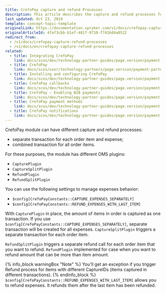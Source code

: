 ```yaml
---
title: CrefoPay capture and refund Processes
description: This article describes the capture and refund processes for the Crefopay module in Spryker Commerce OS.
last_updated: Oct 23, 2019
template: concept-topic-template
originalLink: https://documentation.spryker.com/v1/docs/crefopay-capture-refund-processes
originalArticleId: 4faf3cbb-b1ef-481f-9710-f7416d4a0522
redirect_from:
  - /v1/docs/crefopay-capture-refund-processes
  - /v1/docs/en/crefopay-capture-refund-processes
related:
  - title: Integrating CrefoPay
    link: docs/scos/dev/technology-partner-guides/page.version/payment-partners/crefopay/crefopay-integration-into-a-project.html
  - title: CrefoPay
    link: docs/scos/user/technology-partners/page.version/payment-partners/crefopay.html
  - title: Installing and configuring CrefoPay
    link: docs/scos/dev/technology-partner-guides/page.version/payment-partners/crefopay/crefopay-installation-and-configuration.html
  - title: CrefoPay callbacks
    link: docs/scos/dev/technology-partner-guides/page.version/payment-partners/crefopay/crefopay-technical-details-and-howtos/crefopay-callback.html
  - title: CrefoPay — Enabling B2B payments
    link: docs/scos/dev/technology-partner-guides/page.version/payment-partners/crefopay/crefopay-technical-details-and-howtos/crefopay-business-to-business-model.html
  - title: CrefoPay payment methods
    link: docs/scos/dev/technology-partner-guides/page.version/payment-partners/crefopay/crefopay-provided-payment-methods.html
  - title: CrefoPay notifications
    link: docs/scos/dev/technology-partner-guides/page.version/payment-partners/crefopay/crefopay-technical-details-and-howtos/crefopay-notifications.html
---
```


CrefoPay module can have different capture and refund processes:

* separate transaction for each order item and expense;
* combined transaction for all order items.

For these purposes, the module has different OMS plugins:

* `CapturePlugin`
* `CaptureSplitPlugin`
* `RefundPlugin`
* `RefundSplitPlugin`

You can use the following settings to manage expenses behavior:

* `$config[CrefoPayConstants::CAPTURE_EXPENSES_SEPARATELY]`
* `$config[CrefoPayConstants::REFUND_EXPENSES_WITH_LAST_ITEM]`

With `CapturePlugin` in place, the amount of items in order is captured as one transaction. If you use `$config[CrefoPayConstants::CAPTURE_EXPENSES_SEPARATELY]`, separate transaction will be created for all expenses. `CaptureSplitPlugin` triggers a separate transaction for each order item.

`RefundSplitPlugin` triggers a separate refund call for each order item that you want to refund. `RefundPlugin` implemented for case when you want to refund amount that can be more than item amount.

{% info_block warningBox "Note" %}
You'll get an exception if you trigger Refund process for items with different CaptureIDs (items captured in different transactions).
{% endinfo_block %}
`$config[CrefoPayConstants::REFUND_EXPENSES_WITH_LAST_ITEM]` allows you to refund expenses. It refunds them after the last item has been refunded.

